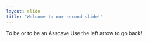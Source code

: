 ```yaml
---
layout: slide
title: "Welcome to our second slide!"
---
```

To be or to be an Asscave
Use the left arrow to go back!
